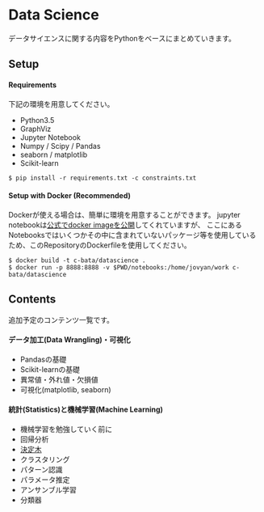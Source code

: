 # Data Science

データサイエンスに関する内容をPythonをベースにまとめていきます。

## Setup

#### Requirements

下記の環境を用意してください。

- Python3.5
- GraphViz
- Jupyter Notebook
- Numpy / Scipy / Pandas
- seaborn / matplotlib
- Scikit-learn

```
$ pip install -r requirements.txt -c constraints.txt
```

#### Setup with Docker (Recommended)

Dockerが使える場合は、簡単に環境を用意することができます。
jupyter notebookは[公式でdocker imageを公開](https://github.com/jupyter/docker-stacks/tree/master/datascience-notebook)してくれていますが、
ここにあるNotebooksではいくつかその中に含まれていないパッケージ等を使用しているため、このRepositoryのDockerfileを使用してください。

```
$ docker build -t c-bata/datascience .
$ docker run -p 8888:8888 -v $PWD/notebooks:/home/jovyan/work c-bata/datascience
```


## Contents

追加予定のコンテンツ一覧です。

#### データ加工(Data Wrangling)・可視化

- Pandasの基礎
- Scikit-learnの基礎
- 異常値・外れ値・欠損値
- 可視化(matplotlib, seaborn)

#### 統計(Statistics)と機械学習(Machine Learning)

- 機械学習を勉強していく前に
- 回帰分析
- [決定木](./notebooks/decision-tree.ipynb)
- クラスタリング
- パターン認識
- パラメータ推定
- アンサンブル学習
- 分類器

